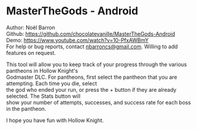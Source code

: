 # MasterTheGods - Android

Author: Noël Barron  
Github: https://github.com/chocolatevanille/MasterTheGods-Android   
Demo: https://www.youtube.com/watch?v=10-PfxAWBmY   
For help or bug reports, contact nbarroncs@gmail.com. Willing to add features on request.  

This tool will allow you to keep track of your progress through the various pantheons in Hollow Knight's  
Godmaster DLC. For pantheons, first select the pantheon that you are attempting. Each time you die, select  
the god who ended your run, or press the + button if they are already selected. The Stats button will  
show your number of attempts, successes, and success rate for each boss in the pantheon. 

I hope you have fun with Hollow Knight.
